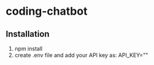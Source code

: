 # coding-chatbot
## Installation
1. npm install
2. create .env file and add your API key as:
     API_KEY=""
